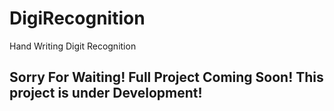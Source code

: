 # DigiRecognition
Hand Writing Digit Recognition

## Sorry For Waiting! Full Project Coming Soon! This project is under Development!

